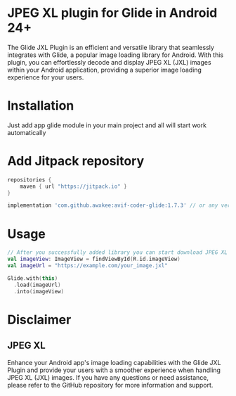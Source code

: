# JPEG XL plugin for Glide in Android 24+

The Glide JXL Plugin is an efficient and versatile library that seamlessly integrates with Glide, a popular image loading library for Android. With this plugin, you can effortlessly decode and display JPEG XL (JXL) images within your Android application, providing a superior image loading experience for your users.

# Installation

Just add app glide module in your main project and all will start work automatically

# Add Jitpack repository

```groovy
repositories {
    maven { url "https://jitpack.io" }
}
```

```groovy
implementation 'com.github.awxkee:avif-coder-glide:1.7.3' // or any version above picker from release tags
```

# Usage

```kotlin
// After you successfully added library you can start download JPEG XL images
val imageView: ImageView = findViewById(R.id.imageView)
val imageUrl = "https://example.com/your_image.jxl"

Glide.with(this)
  .load(imageUrl)
  .into(imageView)
```

# Disclaimer

## JPEG XL

Enhance your Android app's image loading capabilities with the Glide JXL Plugin and provide your users with a smoother experience when handling JPEG XL (JXL) images. If you have any questions or need assistance, please refer to the GitHub repository for more information and support.

